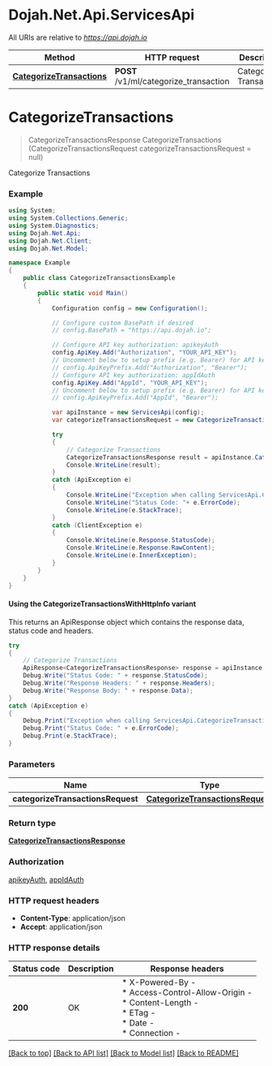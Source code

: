 # Dojah.Net.Api.ServicesApi

All URIs are relative to *https://api.dojah.io*

| Method | HTTP request | Description |
|--------|--------------|-------------|
| [**CategorizeTransactions**](ServicesApi.md#categorizetransactions) | **POST** /v1/ml/categorize_transaction | Categorize Transactions |

<a name="categorizetransactions"></a>
# **CategorizeTransactions**
> CategorizeTransactionsResponse CategorizeTransactions (CategorizeTransactionsRequest categorizeTransactionsRequest = null)

Categorize Transactions

### Example
```csharp
using System;
using System.Collections.Generic;
using System.Diagnostics;
using Dojah.Net.Api;
using Dojah.Net.Client;
using Dojah.Net.Model;

namespace Example
{
    public class CategorizeTransactionsExample
    {
        public static void Main()
        {
            Configuration config = new Configuration();

            // Configure custom BasePath if desired
            // config.BasePath = "https://api.dojah.io";

            // Configure API key authorization: apikeyAuth
            config.ApiKey.Add("Authorization", "YOUR_API_KEY");
            // Uncomment below to setup prefix (e.g. Bearer) for API key, if needed
            // config.ApiKeyPrefix.Add("Authorization", "Bearer");
            // Configure API key authorization: appIdAuth
            config.ApiKey.Add("AppId", "YOUR_API_KEY");
            // Uncomment below to setup prefix (e.g. Bearer) for API key, if needed
            // config.ApiKeyPrefix.Add("AppId", "Bearer");

            var apiInstance = new ServicesApi(config);
            var categorizeTransactionsRequest = new CategorizeTransactionsRequest(); // CategorizeTransactionsRequest |  (optional) 

            try
            {
                // Categorize Transactions
                CategorizeTransactionsResponse result = apiInstance.CategorizeTransactions(categorizeTransactionsRequest);
                Console.WriteLine(result);
            }
            catch (ApiException e)
            {
                Console.WriteLine("Exception when calling ServicesApi.CategorizeTransactions: " + e.Message);
                Console.WriteLine("Status Code: "+ e.ErrorCode);
                Console.WriteLine(e.StackTrace);
            }
            catch (ClientException e)
            {
                Console.WriteLine(e.Response.StatusCode);
                Console.WriteLine(e.Response.RawContent);
                Console.WriteLine(e.InnerException);
            }
        }
    }
}
```

#### Using the CategorizeTransactionsWithHttpInfo variant
This returns an ApiResponse object which contains the response data, status code and headers.

```csharp
try
{
    // Categorize Transactions
    ApiResponse<CategorizeTransactionsResponse> response = apiInstance.CategorizeTransactionsWithHttpInfo(categorizeTransactionsRequest);
    Debug.Write("Status Code: " + response.StatusCode);
    Debug.Write("Response Headers: " + response.Headers);
    Debug.Write("Response Body: " + response.Data);
}
catch (ApiException e)
{
    Debug.Print("Exception when calling ServicesApi.CategorizeTransactionsWithHttpInfo: " + e.Message);
    Debug.Print("Status Code: " + e.ErrorCode);
    Debug.Print(e.StackTrace);
}
```

### Parameters

| Name | Type | Description | Notes |
|------|------|-------------|-------|
| **categorizeTransactionsRequest** | [**CategorizeTransactionsRequest**](CategorizeTransactionsRequest.md) |  | [optional]  |

### Return type

[**CategorizeTransactionsResponse**](CategorizeTransactionsResponse.md)

### Authorization

[apikeyAuth](../README.md#apikeyAuth), [appIdAuth](../README.md#appIdAuth)

### HTTP request headers

 - **Content-Type**: application/json
 - **Accept**: application/json


### HTTP response details
| Status code | Description | Response headers |
|-------------|-------------|------------------|
| **200** | OK |  * X-Powered-By -  <br>  * Access-Control-Allow-Origin -  <br>  * Content-Length -  <br>  * ETag -  <br>  * Date -  <br>  * Connection -  <br>  |

[[Back to top]](#) [[Back to API list]](../README.md#documentation-for-api-endpoints) [[Back to Model list]](../README.md#documentation-for-models) [[Back to README]](../README.md)

